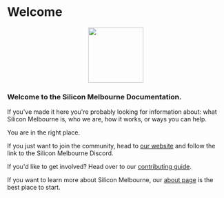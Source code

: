 # Welcome

<p align="center">
  <image src="./assets/logo.png" width="128" />
</p>

### Welcome to the Silicon Melbourne Documentation.

If you've made it here you're probably looking for information about: what Silicon Melbourne is, who we are, how it works, or ways you can help. 

You are in the right place.

If you just want to join the community, head to [our website](https://silicon.melbourne/) and follow the link to the Silicon Melbourne Discord.

If you'd like to get involved? Head over to our [contributing guide](./contributing/01-getting-started.md).

If you want to learn more about Silicon Melbourne, our [about page](./01-about.md) is the best place to start.